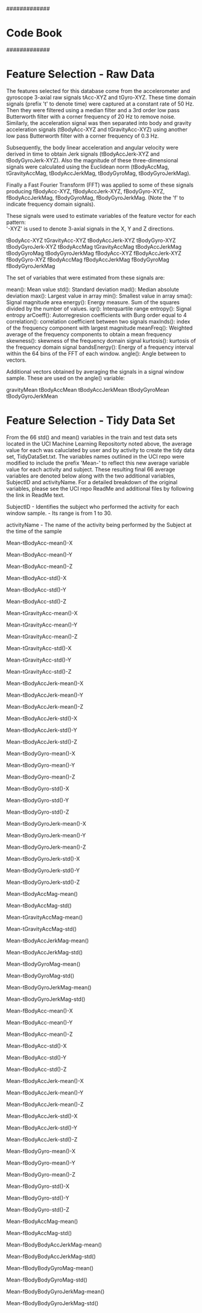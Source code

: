 #############
# Code Book #
#############

Feature Selection - Raw Data
=============================

The features selected for this database come from the accelerometer and gyroscope 3-axial raw signals tAcc-XYZ and tGyro-XYZ. These time domain signals (prefix 't' to denote time) were captured at a constant rate of 50 Hz. Then they were filtered using a median filter and a 3rd order low pass Butterworth filter with a corner frequency of 20 Hz to remove noise. Similarly, the acceleration signal was then separated into body and gravity acceleration signals (tBodyAcc-XYZ and tGravityAcc-XYZ) using another low pass Butterworth filter with a corner frequency of 0.3 Hz. 

Subsequently, the body linear acceleration and angular velocity were derived in time to obtain Jerk signals (tBodyAccJerk-XYZ and tBodyGyroJerk-XYZ). Also the magnitude of these three-dimensional signals were calculated using the Euclidean norm (tBodyAccMag, tGravityAccMag, tBodyAccJerkMag, tBodyGyroMag, tBodyGyroJerkMag). 

Finally a Fast Fourier Transform (FFT) was applied to some of these signals producing fBodyAcc-XYZ, fBodyAccJerk-XYZ, fBodyGyro-XYZ, fBodyAccJerkMag, fBodyGyroMag, fBodyGyroJerkMag. (Note the 'f' to indicate frequency domain signals). 

These signals were used to estimate variables of the feature vector for each pattern:  
'-XYZ' is used to denote 3-axial signals in the X, Y and Z directions.

tBodyAcc-XYZ
tGravityAcc-XYZ
tBodyAccJerk-XYZ
tBodyGyro-XYZ
tBodyGyroJerk-XYZ
tBodyAccMag
tGravityAccMag
tBodyAccJerkMag
tBodyGyroMag
tBodyGyroJerkMag
fBodyAcc-XYZ
fBodyAccJerk-XYZ
fBodyGyro-XYZ
fBodyAccMag
fBodyAccJerkMag
fBodyGyroMag
fBodyGyroJerkMag

The set of variables that were estimated from these signals are: 

mean(): Mean value
std(): Standard deviation
mad(): Median absolute deviation 
max(): Largest value in array
min(): Smallest value in array
sma(): Signal magnitude area
energy(): Energy measure. Sum of the squares divided by the number of values. 
iqr(): Interquartile range 
entropy(): Signal entropy
arCoeff(): Autorregresion coefficients with Burg order equal to 4
correlation(): correlation coefficient between two signals
maxInds(): index of the frequency component with largest magnitude
meanFreq(): Weighted average of the frequency components to obtain a mean frequency
skewness(): skewness of the frequency domain signal 
kurtosis(): kurtosis of the frequency domain signal 
bandsEnergy(): Energy of a frequency interval within the 64 bins of the FFT of each window.
angle(): Angle between to vectors.

Additional vectors obtained by averaging the signals in a signal window sample. These are used on the angle() variable:

gravityMean
tBodyAccMean
tBodyAccJerkMean
tBodyGyroMean
tBodyGyroJerkMean


Feature Selection - Tidy Data Set
==================================

From the 66 std() and mean() variables in the train and test data sets located in the UCI Machine Learning Repositorty noted above, the average value for each was caluclated by user and by activity to create the tidy data set, TidyDataSet.txt.  The variables names outlined in the UCI repo were modified to include the prefix 'Mean-' to reflect this new average variable value for each activity and subject.  These resulting final 66 average variables are denoted below along with the two additional variables, SubjectID and activityName. For a detailed breakdown of the original variables, please see the UCI repo ReadMe and additional files by following the link in ReadMe text.

SubjectID
	- Identifies the subject who performed the activity for each window sample. 
	- Its range is from 1 to 30.

activityName
	- The name of the activity being performed by the Subject at the time of the sample

Mean-tBodyAcc-mean()-X

Mean-tBodyAcc-mean()-Y

Mean-tBodyAcc-mean()-Z

Mean-tBodyAcc-std()-X

Mean-tBodyAcc-std()-Y

Mean-tBodyAcc-std()-Z

Mean-tGravityAcc-mean()-X

Mean-tGravityAcc-mean()-Y

Mean-tGravityAcc-mean()-Z

Mean-tGravityAcc-std()-X

Mean-tGravityAcc-std()-Y

Mean-tGravityAcc-std()-Z

Mean-tBodyAccJerk-mean()-X

Mean-tBodyAccJerk-mean()-Y

Mean-tBodyAccJerk-mean()-Z

Mean-tBodyAccJerk-std()-X

Mean-tBodyAccJerk-std()-Y

Mean-tBodyAccJerk-std()-Z

Mean-tBodyGyro-mean()-X

Mean-tBodyGyro-mean()-Y

Mean-tBodyGyro-mean()-Z

Mean-tBodyGyro-std()-X

Mean-tBodyGyro-std()-Y

Mean-tBodyGyro-std()-Z

Mean-tBodyGyroJerk-mean()-X

Mean-tBodyGyroJerk-mean()-Y

Mean-tBodyGyroJerk-mean()-Z

Mean-tBodyGyroJerk-std()-X

Mean-tBodyGyroJerk-std()-Y

Mean-tBodyGyroJerk-std()-Z

Mean-tBodyAccMag-mean()

Mean-tBodyAccMag-std()

Mean-tGravityAccMag-mean()

Mean-tGravityAccMag-std()

Mean-tBodyAccJerkMag-mean()

Mean-tBodyAccJerkMag-std()

Mean-tBodyGyroMag-mean()

Mean-tBodyGyroMag-std()

Mean-tBodyGyroJerkMag-mean()

Mean-tBodyGyroJerkMag-std()

Mean-fBodyAcc-mean()-X

Mean-fBodyAcc-mean()-Y

Mean-fBodyAcc-mean()-Z

Mean-fBodyAcc-std()-X

Mean-fBodyAcc-std()-Y

Mean-fBodyAcc-std()-Z

Mean-fBodyAccJerk-mean()-X

Mean-fBodyAccJerk-mean()-Y

Mean-fBodyAccJerk-mean()-Z

Mean-fBodyAccJerk-std()-X

Mean-fBodyAccJerk-std()-Y

Mean-fBodyAccJerk-std()-Z

Mean-fBodyGyro-mean()-X

Mean-fBodyGyro-mean()-Y

Mean-fBodyGyro-mean()-Z

Mean-fBodyGyro-std()-X

Mean-fBodyGyro-std()-Y

Mean-fBodyGyro-std()-Z

Mean-fBodyAccMag-mean()

Mean-fBodyAccMag-std()

Mean-fBodyBodyAccJerkMag-mean()

Mean-fBodyBodyAccJerkMag-std()

Mean-fBodyBodyGyroMag-mean()

Mean-fBodyBodyGyroMag-std()

Mean-fBodyBodyGyroJerkMag-mean()

Mean-fBodyBodyGyroJerkMag-std()



